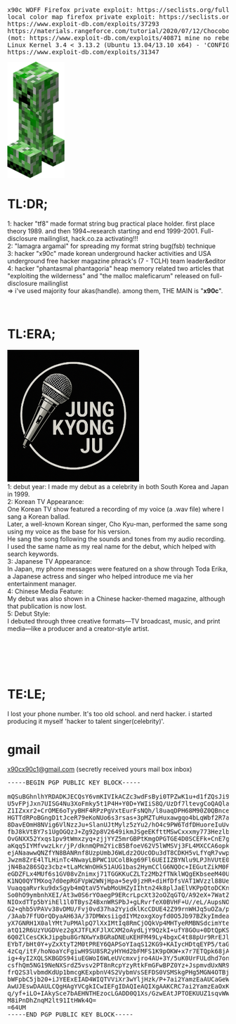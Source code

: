 <pre>
x90c WOFF Firefox private exploit: https://seclists.org/fulldisclosure/2013/Aug/187
local color map firefox private exploit: https://seclists.org/fulldisclosure/2013/Aug/188
https://www.exploit-db.com/exploits/37293
https://materials.rangeforce.com/tutorial/2020/07/12/Chocobo-Root/ zeroday exploit
(mot: https://www.exploit-db.com/exploits/40871 mine no rebel's)
Linux Kernel 3.4 < 3.13.2 (Ubuntu 13.04/13.10 x64) - 'CONFIG_X86_X32=y' Local Privilege Escalation (3):
https://www.exploit-db.com/exploits/31347
</pre>
<img src="kripertotor.png"><br>
# TL:DR;
1: hacker "tf8" made format string bug practical place holder. first place theory 1989. and then 1994~research starting and end 1999-2001. Full-disclosure mailinglist, hack.co.za activating!!!<br>
2: "lamagra argamal" for spreading my format string bug(fsb) technique<br>
3: hacker "x90c" made korean underground hacker activities and USA underground free hacker magazine phrack's (7 - TCLH) team leader&editor<br>
4: hacker "phantasmal phantagoria" heap memory related two articles that "exploiting the wilderness" and "the malloc maleficarum"  released
on full-disclosure mailinglist<br>
=> i've used majority four akas(handle). among them, THE MAIN is "**x90c**".<br><br><br>
# TL:ERA;
<img src="singer.png" width=300 height=300><br>
1: debut year: I made my debut as a celebrity in both South Korea and Japan in 1999.<br>
2: Korean TV Appearance:<br>
One Korean TV show featured a recording of my voice (a .wav file) where I sang a Korean ballad.<br>
Later, a well-known Korean singer, Cho Kyu-man, performed the same song using my voice as the base for his version.<br>
He sang the song following the sounds and tones from my audio recording.<br>
I used the same name as my real name for the debut, which helped with search keywords.<br>
3: Japanese TV Appearance:<br>
In Japan, my phone messages were featured on a show through Toda Erika, a Japanese actress and singer who helped introduce me via her entertainment manager.<br>
4: Chinese Media Feature:<br>
My debut was also shown in a Chinese hacker-themed magazine, although that publication is now lost.<br>
5: Debut Style:<br>
I debuted through three creative formats—TV broadcast, music, and print media—like a producer and a creator-style artist.<br>
<br><br><br><br><br>
# TE:LE;
I lost your phone number.
It's too old school. and nerd hacker. i started producing it myself 'hacker to talent singer(celebrity)'.

# gmail<br>
x90cx90c1@gmail.com (secretly received yours mail box inbox)<br>

<pre>
-----BEGIN PGP PUBLIC KEY BLOCK-----

mQSuBGhnlhYRDADKJECQsY6vmKIVIkACZc3wdFsByi0TPZwK1u+d1fZQsJi9l9Rx
U5vFPjJxn7UISG4Nu3XoFmky5t1P4H+Y0D+YWIiS8Q/UzDf7ltevgCoQAQlay3bk
Z1IZxxr2+CrOME6oTyyBHF4RPzPgVxtEurFsNQh/l8uaqDPH68M90Z0QBnce9Exn
HGTTdRPoBGngD1tJceR79eKoNUo6s3rsas+3pMZTuHuxawgqo4bLqWbf2R7avnlm
8DavEOmH8NVig6VlNzzJu+SlanUJtMylz5zYu2/hO4c9PW6TdfDHuoreIuUvcVKK
fbJ8kVtBY7s1UgOGQzJ+Zg92p8V2649ikmJSgeEKfttMSwCxxxmy773Hezlb1B7Y
OvGNXX52Yxqs1pv9tWmxzyq+zjjYYZ5mrGBPtKmgOPGTGE4D0SCEFk+CnE7gCs+h
aKqq5IYMfvwzLkr/jP/dknmQPm2YicB5BfoeV62V5lWMSVj3FL4MXCCA6opkGTH7
ejANaawwQNZfYN8BANRnf8UzpUmbJ6WLdz2OUcODu3dT8CDKH5vLfYqR7vwpC/95
Jwzm8ZrE4lTLHinTc4NwayLBPWC1UColBkg69Fl6UEIIZBYNlu9LPJhVUtE0Wbhx
jN4Ba286SQz3cbz+tLaMcWnOHk51AUG1bas2HymCClG6NQOc+IEGutZikM0FTxiJ
eGDZFLx4MUf6s1GV08vZnimxj71TGGKKuCZLTz2Mb2fTNklWQgEKbseeM40UOMhQ
K1NQ0QYTMXoq7d0epRGFVpW2WNjHpa+5ey0jzHR+diHfDfsVAT1WVzzl88UeHyzm
VuaqqaRvrku9dxSgyb4mQtaV5YwbMoUHZyIIhtn24k8plJaElVKPpQtoDCKnblhB
So0hO9ymbnhXEI/At3w0S6rYOaegP9ERcrLpcXt32oOZqGTQ/A92eX+7WatZLiPb
NIOxdTTp5bYihEl1l0TBysZ4BxnWRSPbJ+gLRvrfeX0BVHF+U//eL/AupsNOhPMA
G2+qhb5VPAVv38vDMU/Fvj0vd37ha2YyidklKcCDUE42Z99rnWHJq5uOZa/p6ncL
/3Aab7FfUOrQDyaAH63A/37DMWxsiigdIYMzoxgXoyfd0O5Jb97BZkyImdeaEpGy
yX7GNRH1X0alYMt7uPMAlpQ7lXxIMtIq8RmCjOQkVp4MHTyeRMBNSdcimYtegjhm
atQ12R6UzYUGDVez2gXJTFLKFJlXCXM2oAydLjY9QzkI+ufY8GOu+0DtQpKS905S
6Q0ZlCesCKkJipgbu8GrNXwYxBGRaDNEuKEHFM49Ly4bgxC4t88pUr9RrEJlpsGz
EYbT/bHt0Y+yZxXtyT2M0tPREY6QAPSoYIaqS12KG9+KAIycHDtqEYP5/taGn2+m
4zCq/itF/hoNoaYcFgiwH9SU8SR2yHYHd2bFMFS1K9pOKW+x7r7ETQpk68jAO1DX
ig+4yI2XQLSKBGDS94iuEGWoI6WLeUVcmxvjro4AU+3Y/5uK0UrFULdhd7onLgi0
csfhQm5NG19NeNXSrdZ5vsv2PT8nRcpYzyRtkFmGFwBPZ0Yz+JspmvdUxNR92gyC
frQ2S3lvbmdKdUp1bmcgKExpbnV4S2VybmVsSEFDS0VSMSkgPHg5MGN4OTBjMUBn
bWFpbC5jb20+iJYEExEIAD4WIQTVViXr3wYljHzk/P+7ai2YamzEaAUCaGeWFgIb
AwUJEswDAAULCQgHAgYVCgkICwIEFgIDAQIeAQIXgAAKCRC7ai2YamzEaOxKAP9j
q/yf+iLO+IAkySce7bAEHNTHEzocLGADD0Q1Xs/GzwEAtJPTOEKUUZ1sqvWWJKIu
M8iPnDhZnqM2lt91ItHWk4Q=
=64UM
-----END PGP PUBLIC KEY BLOCK-----
</pre>

